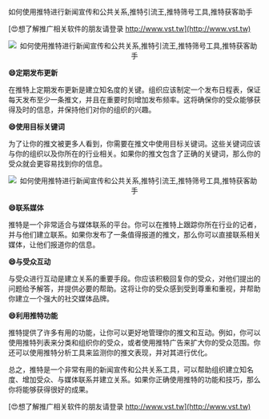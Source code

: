 如何使用推特进行新闻宣传和公共关系,推特引流王,推特筛号工具,推特获客助手

[😍想了解推广相关软件的朋友请登录 http://www.vst.tw](http://www.vst.tw)

 <center><img src="https://vst.tw/MP4/tuiguang/png/1.png" alt="如何使用推特进行新闻宣传和公共关系,推特引流王,推特筛号工具,推特获客助手"></center>

**😄定期发布更新**

在推特上定期发布更新是建立知名度的关键。组织应该制定一个发布日程表，保证每天发布至少一条推文，并且在重要时刻增加发布频率。这将确保你的受众能够获得及时的信息，并保持他们对你的组织的兴趣。

**😄使用目标关键词**

为了让你的推文被更多人看到，你需要在推文中使用目标关键词。这些关键词应该与你的组织以及你所在的行业相关。如果你的推文包含了正确的关键词，那么你的受众就会更容易找到你的信息。

 <center><img src="https://vst.tw/MP4/tuiguang/png/3.png" alt="如何使用推特进行新闻宣传和公共关系,推特引流王,推特筛号工具,推特获客助手"></center>

**😄联系媒体**

推特是一个非常适合与媒体联系的平台。你可以在推特上跟踪你所在行业的记者，并与他们建立联系。如果你发布了一条值得报道的推文，那么你可以直接联系相关媒体，让他们报道你的信息。

**😄与受众互动**

与受众进行互动是建立关系的重要手段。你应该积极回复你的受众，对他们提出的问题给予解答，并提供必要的帮助。这将让你的受众感到受到尊重和重视，并帮助你建立一个强大的社交媒体品牌。

**😄利用推特功能**

推特提供了许多有用的功能，让你可以更好地管理你的推文和互动。例如，你可以使用推特列表来分类和组织你的受众，或者使用推特广告来扩大你的受众范围。你还可以使用推特分析工具来监测你的推文表现，并对其进行优化。

总之，推特是一个非常有用的新闻宣传和公共关系工具，可以帮助组织建立知名度、增加受众、与媒体联系并建立关系。如果你正确使用推特的功能和技巧，那么你将能够获得很好的成果。

[😍想了解推广相关软件的朋友请登录 http://www.vst.tw](http://www.vst.tw)



